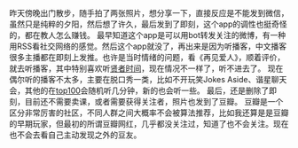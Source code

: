 昨天傍晚出门散步，随手拍了两张照片，想分享一下，直接反应是不能发到微信，虽然只是纯粹的夕阳，然后想了许久，最后发到了即刻，这个app的调性也挺奇怪的，都在教人怎么赚钱。
最早知道这个app是可以用bot转发关注的微博，有一种用RSS看社交网络的感觉。然后这个app就没了，再出来是因为听播客，中文播客很多主播都在即刻上发推。也许是当时情绪的问题，看《再见爱人》，顺着评价，就去听播客，其中特别喜欢听[贤者时间](https://www.xiaoyuzhoufm.com/podcast/5e285523418a84a04627767d)，现在情况不一样了，听不进去了。
现在偶尔听的播客不太多，主要在脱口秀一类，比如不开玩笑Jokes Aside、谐星聊天会，其他的在[top100](https://www.pcspy.net/)会随机听几分钟，新的也会听一些。
最后，还是删除了即刻，目前还不需要卖课，或者需要获得关注者，照片也发到了豆瓣。
豆瓣是一个区分非常厉害的社区，不同人群之间大概率不会被算法推荐，比如我还算是是豆瓣的早期玩家，但最初的所谓豆瓣网红，几乎都没关注过，知道了也不会关注。现在也不会去看自己主动发现之外的豆友。